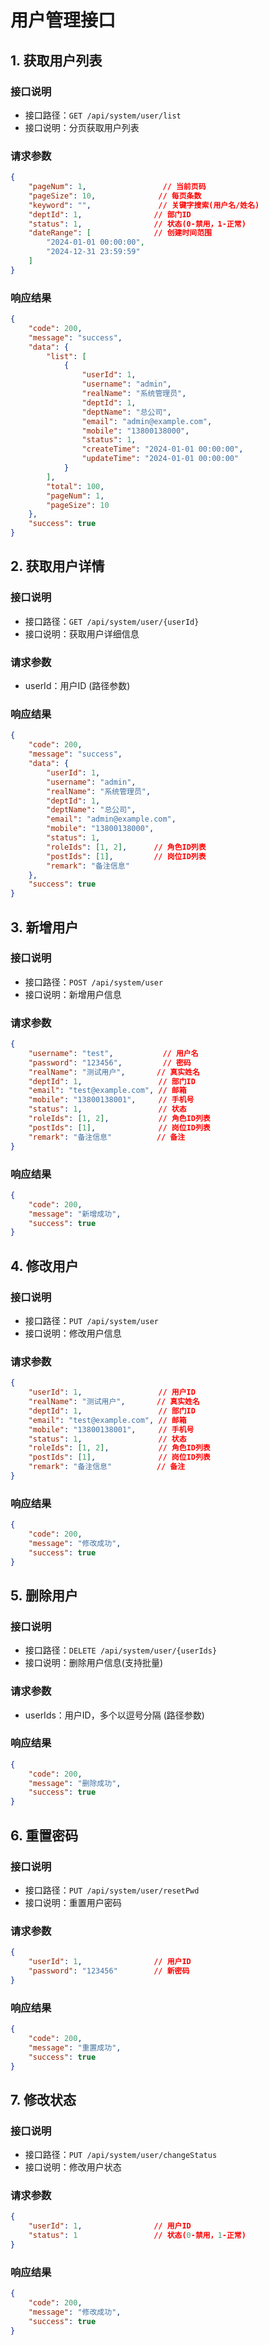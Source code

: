 # 用户管理接口

## 1. 获取用户列表

### 接口说明
- 接口路径：`GET /api/system/user/list`
- 接口说明：分页获取用户列表

### 请求参数
```json
{
    "pageNum": 1,                 // 当前页码
    "pageSize": 10,              // 每页条数
    "keyword": "",               // 关键字搜索(用户名/姓名)
    "deptId": 1,                // 部门ID
    "status": 1,                // 状态(0-禁用，1-正常)
    "dateRange": [              // 创建时间范围
        "2024-01-01 00:00:00",
        "2024-12-31 23:59:59"
    ]
}
```

### 响应结果
```json
{
    "code": 200,
    "message": "success",
    "data": {
        "list": [
            {
                "userId": 1,
                "username": "admin",
                "realName": "系统管理员",
                "deptId": 1,
                "deptName": "总公司",
                "email": "admin@example.com",
                "mobile": "13800138000",
                "status": 1,
                "createTime": "2024-01-01 00:00:00",
                "updateTime": "2024-01-01 00:00:00"
            }
        ],
        "total": 100,
        "pageNum": 1,
        "pageSize": 10
    },
    "success": true
}
```

## 2. 获取用户详情

### 接口说明
- 接口路径：`GET /api/system/user/{userId}`
- 接口说明：获取用户详细信息

### 请求参数
- userId：用户ID (路径参数)

### 响应结果
```json
{
    "code": 200,
    "message": "success",
    "data": {
        "userId": 1,
        "username": "admin",
        "realName": "系统管理员",
        "deptId": 1,
        "deptName": "总公司",
        "email": "admin@example.com",
        "mobile": "13800138000",
        "status": 1,
        "roleIds": [1, 2],      // 角色ID列表
        "postIds": [1],         // 岗位ID列表
        "remark": "备注信息"
    },
    "success": true
}
```

## 3. 新增用户

### 接口说明
- 接口路径：`POST /api/system/user`
- 接口说明：新增用户信息

### 请求参数
```json
{
    "username": "test",           // 用户名
    "password": "123456",         // 密码
    "realName": "测试用户",       // 真实姓名
    "deptId": 1,                 // 部门ID
    "email": "test@example.com", // 邮箱
    "mobile": "13800138001",     // 手机号
    "status": 1,                 // 状态
    "roleIds": [1, 2],           // 角色ID列表
    "postIds": [1],              // 岗位ID列表
    "remark": "备注信息"          // 备注
}
```

### 响应结果
```json
{
    "code": 200,
    "message": "新增成功",
    "success": true
}
```

## 4. 修改用户

### 接口说明
- 接口路径：`PUT /api/system/user`
- 接口说明：修改用户信息

### 请求参数
```json
{
    "userId": 1,                 // 用户ID
    "realName": "测试用户",       // 真实姓名
    "deptId": 1,                 // 部门ID
    "email": "test@example.com", // 邮箱
    "mobile": "13800138001",     // 手机号
    "status": 1,                 // 状态
    "roleIds": [1, 2],           // 角色ID列表
    "postIds": [1],              // 岗位ID列表
    "remark": "备注信息"          // 备注
}
```

### 响应结果
```json
{
    "code": 200,
    "message": "修改成功",
    "success": true
}
```

## 5. 删除用户

### 接口说明
- 接口路径：`DELETE /api/system/user/{userIds}`
- 接口说明：删除用户信息(支持批量)

### 请求参数
- userIds：用户ID，多个以逗号分隔 (路径参数)

### 响应结果
```json
{
    "code": 200,
    "message": "删除成功",
    "success": true
}
```

## 6. 重置密码

### 接口说明
- 接口路径：`PUT /api/system/user/resetPwd`
- 接口说明：重置用户密码

### 请求参数
```json
{
    "userId": 1,                // 用户ID
    "password": "123456"        // 新密码
}
```

### 响应结果
```json
{
    "code": 200,
    "message": "重置成功",
    "success": true
}
```

## 7. 修改状态

### 接口说明
- 接口路径：`PUT /api/system/user/changeStatus`
- 接口说明：修改用户状态

### 请求参数
```json
{
    "userId": 1,                // 用户ID
    "status": 1                 // 状态(0-禁用，1-正常)
}
```

### 响应结果
```json
{
    "code": 200,
    "message": "修改成功",
    "success": true
}
``` 